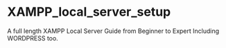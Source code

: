 # XAMPP_local_server_setup
A full length XAMPP Local Server Guide from Beginner to Expert Including WORDPRESS too.
